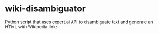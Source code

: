# wiki-disambiguator
Python script that uses expert.ai API to disambiguate text and generate an HTML with Wikipedia links
